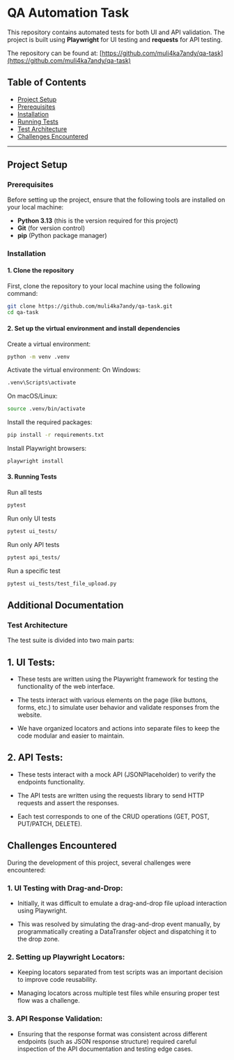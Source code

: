 # QA Automation Task

This repository contains automated tests for both UI and API validation. The project is built using **Playwright** for UI testing and **requests** for API testing.

The repository can be found at: [https://github.com/muli4ka7andy/qa-task](https://github.com/muli4ka7andy/qa-task)

## Table of Contents
- [Project Setup](#project-setup)
- [Prerequisites](#prerequisites)
- [Installation](#installation)
- [Running Tests](#running-tests)
- [Test Architecture](#test-architecture)
- [Challenges Encountered](#challenges-encountered)

---

## Project Setup

### Prerequisites

Before setting up the project, ensure that the following tools are installed on your local machine:

- **Python 3.13** (this is the version required for this project)
- **Git** (for version control)
- **pip** (Python package manager)

### Installation

#### 1. Clone the repository

First, clone the repository to your local machine using the following command:
```bash
git clone https://github.com/muli4ka7andy/qa-task.git
cd qa-task
```
#### 2. Set up the virtual environment and install dependencies

Create a virtual environment:
```bash
python -m venv .venv
```
Activate the virtual environment:
On Windows:
```bash
.venv\Scripts\activate
```
On macOS/Linux:
```bash
source .venv/bin/activate
```
Install the required packages:
```bash
pip install -r requirements.txt
```
Install Playwright browsers:
```bash
playwright install
```

#### 3. Running Tests
Run all tests
```bash
pytest
```
Run only UI tests
```bash
pytest ui_tests/
```
Run only API tests
```bash
pytest api_tests/
```
Run a specific test
```bash
pytest ui_tests/test_file_upload.py
```

## Additional Documentation
### Test Architecture
The test suite is divided into two main parts:

## 1. UI Tests:

- These tests are written using the Playwright framework for testing the functionality of the web interface.

- The tests interact with various elements on the page (like buttons, forms, etc.) to simulate user behavior and validate responses from the website.

- We have organized locators and actions into separate files to keep the code modular and easier to maintain.

## 2. API Tests:

- These tests interact with a mock API (JSONPlaceholder) to verify the endpoints functionality.

- The API tests are written using the requests library to send HTTP requests and assert the responses.

- Each test corresponds to one of the CRUD operations (GET, POST, PUT/PATCH, DELETE).

## Challenges Encountered
During the development of this project, several challenges were encountered:

### 1. UI Testing with Drag-and-Drop:

- Initially, it was difficult to emulate a drag-and-drop file upload interaction using Playwright.

- This was resolved by simulating the drag-and-drop event manually, by programmatically creating a DataTransfer object and dispatching it to the drop zone.

### 2. Setting up Playwright Locators:

- Keeping locators separated from test scripts was an important decision to improve code reusability.

- Managing locators across multiple test files while ensuring proper test flow was a challenge.

### 3. API Response Validation:

- Ensuring that the response format was consistent across different endpoints (such as JSON response structure) required careful inspection of the API documentation and testing edge cases.

